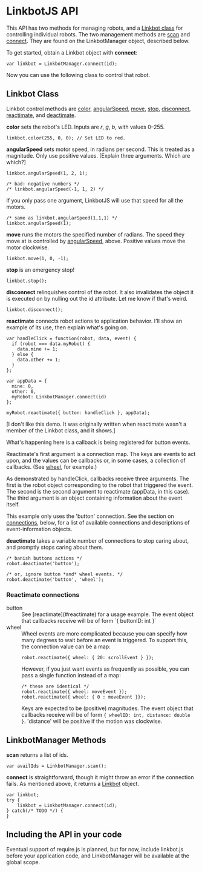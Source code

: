 # LinkbotJS API

This API has two methods for managing robots, and a
<a href="#linkbot">Linkbot class</a>
for controlling individual robots. The two management methods are
<a href="#scan">scan</a> and
<a href="#connect">connect</a>. They are found on the LinkbotManager object,
described below.

To get started, obtain a Linkbot object with
<a id="connect">**connect**</a>:

    var linkbot = LinkbotManager.connect(id);

Now you can use the following class to control that robot.

<a id="linkbot"></a>
## Linkbot Class

Linkbot control methods are
<a href="#color">color</a>,
<a href="#angSpeed">angularSpeed</a>,
<a href="#move">move</a>,
<a href="#stop">stop</a>,
<a href="#disconnect">disconnect</a>,
<a href="#reactimate">reactimate</a>, and
<a href="#deactimate">deactimate</a>.

<a id="color"></a>
**color** sets the robot's LED. Inputs are *r*, *g*, *b*, with values
0–255.

    linkbot.color(255, 0, 0); // Set LED to red.

<a id=angSpeed></a>
**angularSpeed**
sets motor speed, in radians per second. This is treated as a magnitude.
Only use positive values. [Explain three arguments. Which are which?]

    linkbot.angularSpeed(1, 2, 1);

    /* bad: negative numbers */
    /* linkbot.angularSpeed(-1, 1, 2) */

If you only pass one argument, LinkbotJS will use that speed for all the
motors.

    /* same as linkbot.angularSpeed(1,1,1) */
    linkbot.angularSpeed(1);

<a id=move></a>
**move**
runs the motors the specified number of radians. The speed they move at is
controlled by <a href="#angSpeed">angularSpeed</a>, above. Positive values
move the motor clockwise.

    linkbot.move(1, 0, -1);

<a id=stop></a>
**stop**
is an emergency stop!

    linkbot.stop();

<a id=disconnect></a>
**disconnect**
relinquishes control of the robot. It also invalidates the object it is
executed on by nulling out the id attribute. Let me know if that's weird.

    linkbot.disconnect();

<a id=reactimate></a>
**reactimate** connects robot actions to application behavior. I'll show an
example of its use, then explain what's going on.

    var handleClick = function(robot, data, event) {
      if (robot === data.myRobot) {
        data.mine += 1;
      } else {
        data.other += 1;
      }
    };

    var appData = {
      mine: 0,
      other: 0,
      myRobot: LinkbotManager.connect(id)
    };

    myRobot.reactimate({ button: handleClick }, appData);

[I don't like this demo. It was originally written when reactimate
wasn't a member of the Linkbot class, and it shows.]

What's happening here is a callback is being registered for button events.

Reactimate's first argument is a connection map. The keys are events to act
upon, and the values can be callbacks or, in some cases, a collection of
callbacks. (See <a href="#wheel">wheel</a>, for example.)

As demonstrated by handleClick, callbacks receive three arguments. The
first is the robot object corresponding to the robot that triggered the
event. The second is the second argument to reactimate (appData, in this
case). The third argument is an object containing information about the
event itself.

This example only uses the 'button' connection. See the section on <a
href="#connections">connections</a>, below, for a list of available
connections and descriptions of event-information objects.

<a id=deactimate></a>
**deactimate** takes a variable number of connections to stop caring about,
and promptly stops caring about them.

    /* banish buttons actions */
    robot.deactimate('button');

    /* or, ignore button *and* wheel events. */
    robot.deactimate('button', 'wheel');

<a id="connections"></a>
### Reactimate connections

<dl>
<a id="button"></a>
<dt>button</dt>
<dd>
See [reactimate](#reactimate) for a usage example. The event object that
callbacks receive will be of form `{ buttonID: int }`
</dd>
<a id="wheel"></a>
<dt>wheel</dt>
<dd>
Wheel events are more complicated because you can specify how many degrees
to wait before an event is triggered. To support this, the connection value
can be a map:

    robot.reactimate({ wheel: { 20: scrollEvent } });

However, if you just want events as frequently as possible, you can pass a
single function instead of a map:

    /* these are identical */
    robot.reactimate({ wheel: moveEvent });
    robot.reactimate({ wheel: { 0 : moveEvent }});

Keys are expected to be (positive) magnitudes. The event object that
callbacks receive will be of form `{ wheelID: int, distance: double }`.
'distance' will be positive if the motion was clockwise.
</dd>
</dl>

## LinkbotManager Methods

<a id=scan></a>
**scan** returns a list of ids.

    var availIds = LinkbotManager.scan();

<a id=connect></a>
**connect** is straightforward, though it might throw an error if the
connection fails. As mentioned above, it returns a <a
href="#linkbot">Linkbot</a> object.

    var linkbot;
    try {
        linkbot = LinkbotManager.connect(id);
    } catch(/* TODO */) {
    }


## Including the API in your code

Eventual support of require.js is planned, but for now, include linkbot.js
before your application code, and LinkbotManager will be available at the
global scope.
